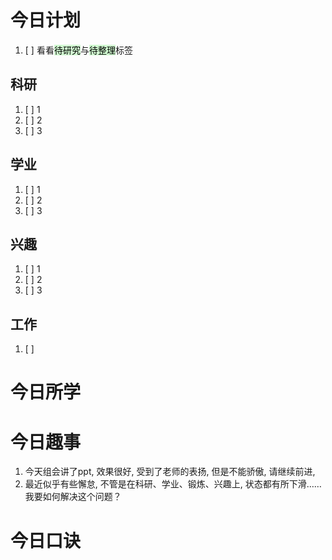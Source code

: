 # 今日计划

1. [ ] 看看<mark style="background: #BBFABBA6;">待研究</mark>与<mark style="background: #BBFABBA6;">待整理</mark>标签

## 科研

1. [ ] 1
2. [ ] 2
3. [ ] 3 

## 学业

1. [ ] 1
2. [ ] 2
3. [ ] 3 

## 兴趣

1. [ ] 1
2. [ ] 2
3. [ ] 3 


## 工作

1. [ ] 

# 今日所学


# 今日趣事

1. 今天组会讲了ppt, 效果很好, 受到了老师的表扬, 但是不能骄傲, 请继续前进,
2. 最近似乎有些懈怠, 不管是在科研、学业、锻炼、兴趣上, 状态都有所下滑……我要如何解决这个问题？

# 今日口诀